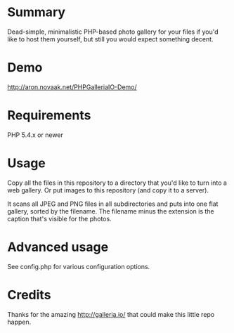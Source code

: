 # Summary
Dead-simple, minimalistic PHP-based photo gallery for your files if you'd
like to host them yourself, but still you would expect something decent.

# Demo
http://aron.novaak.net/PHPGalleriaIO-Demo/

# Requirements
PHP 5.4.x or newer

# Usage
Copy all the files in this repository to a directory that you'd like to turn
into a web gallery. Or put images to this repository (and copy it to a server).

It scans all JPEG and PNG files in all subdirectories and puts into one flat
gallery, sorted by the filename.
The filename minus the extension is the caption that's visible for the photos.

# Advanced usage
See config.php for various configuration options.

# Credits
Thanks for the amazing http://galleria.io/ that could make this little repo happen.
